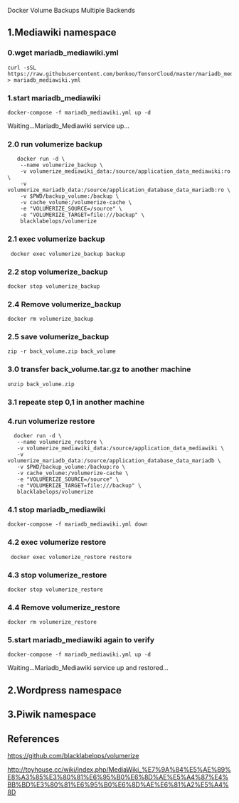 Docker Volume Backups Multiple Backends

## 1.Mediawiki namespace

### 0.wget mariadb_mediawiki.yml
```
curl -sSL https://raw.githubusercontent.com/benkoo/TensorCloud/master/mariadb_mediawiki.yml > mariadb_mediawiki.yml
```

### 1.start mariadb_mediawiki
```
docker-compose -f mariadb_mediawiki.yml up -d
```

Waiting...Mariadb_Mediawiki service up...

### 2.0 run volumerize backup
```
   docker run -d \
    --name volumerize_backup \
    -v volumerize_mediawiki_data:/source/application_data_mediawiki:ro \
    -v volumerize_mariadb_data:/source/application_database_data_mariadb:ro \
    -v $PWD/backup_volume:/backup \
    -v cache_volume:/volumerize-cache \
    -e "VOLUMERIZE_SOURCE=/source" \
    -e "VOLUMERIZE_TARGET=file:///backup" \
    blacklabelops/volumerize
```

### 2.1 exec volumerize backup
```
 docker exec volumerize_backup backup
```
### 2.2 stop volumerize_backup
```
docker stop volumerize_backup
```

### 2.4 Remove volumerize_backup
```
docker rm volumerize_backup
```
### 2.5 save volumerize_backup
```
zip -r back_volume.zip back_volume
```

### 3.0 transfer back_volume.tar.gz to another machine
```
unzip back_volume.zip
```
### 3.1 repeate step 0,1 in another machine

### 4.run volumerize restore
 ```
   docker run -d \
    --name volumerize_restore \
    -v volumerize_mediawiki_data:/source/application_data_mediawiki \
    -v volumerize_mariadb_data:/source/application_database_data_mariadb \
    -v $PWD/backup_volume:/backup:ro \
    -v cache_volume:/volumerize-cache \
    -e "VOLUMERIZE_SOURCE=/source" \
    -e "VOLUMERIZE_TARGET=file:///backup" \
    blacklabelops/volumerize 
```
### 4.1 stop mariadb_mediawiki
```
docker-compose -f mariadb_mediawiki.yml down
```

### 4.2 exec volumerize restore

```
 docker exec volumerize_restore restore
```

### 4.3 stop volumerize_restore

```
docker stop volumerize_restore
```

### 4.4 Remove volumerize_restore

```
docker rm volumerize_restore
```

### 5.start mariadb_mediawiki again to verify

```
docker-compose -f mariadb_mediawiki.yml up -d
```

Waiting...Mariadb_Mediawiki service up and restored...

## 2.Wordpress namespace

## 3.Piwik namespace

## References

https://github.com/blacklabelops/volumerize

http://toyhouse.cc/wiki/index.php/MediaWiki_%E7%9A%84%E5%AE%89%E8%A3%85%E3%80%81%E6%95%B0%E6%8D%AE%E5%A4%87%E4%BB%BD%E3%80%81%E6%95%B0%E6%8D%AE%E6%81%A2%E5%A4%8D

